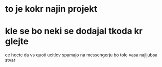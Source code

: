# to je kokr najin projekt
# kle se bo neki se dodajal tkoda kr glejte
ce hocte da vs quoti ucitlov spamajo na messengerju bo tole vasa najljubsa stvar
